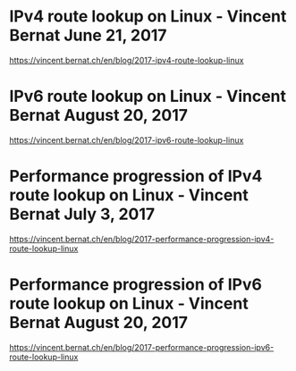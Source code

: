 
# IPv4 route lookup on Linux - Vincent Bernat  June 21, 2017
https://vincent.bernat.ch/en/blog/2017-ipv4-route-lookup-linux

# IPv6 route lookup on Linux - Vincent Bernat  August 20, 2017
https://vincent.bernat.ch/en/blog/2017-ipv6-route-lookup-linux

# Performance progression of IPv4 route lookup on Linux - Vincent Bernat  July 3, 2017
https://vincent.bernat.ch/en/blog/2017-performance-progression-ipv4-route-lookup-linux

# Performance progression of IPv6 route lookup on Linux - Vincent Bernat  August 20, 2017
https://vincent.bernat.ch/en/blog/2017-performance-progression-ipv6-route-lookup-linux
